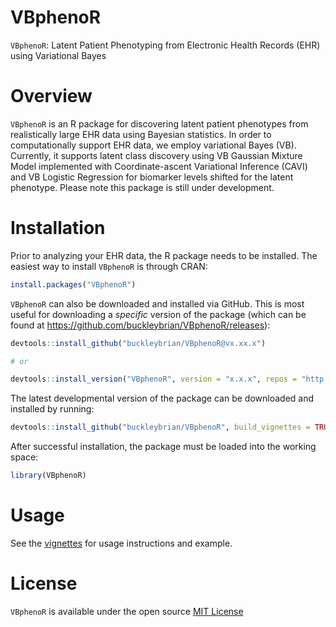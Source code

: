 # VBphenoR
`VBphenoR`: Latent Patient Phenotyping from Electronic Health Records (EHR) using Variational Bayes

# Overview

`VBphenoR` is an R package for discovering latent patient phenotypes from realistically large EHR data using Bayesian statistics. 
In order to computationally support EHR data, we employ variational Bayes (VB). Currently, it supports latent class discovery
using VB Gaussian Mixture Model implemented with Coordinate-ascent Variational Inference (CAVI) and VB Logistic Regression for
biomarker levels shifted for the latent phenotype. Please note this package is still under development.

# Installation

Prior to analyzing your EHR data, the R package needs to be installed. The
easiest way to install `VBphenoR` is through CRAN:

``` r
install.packages("VBphenoR")
```

`VBphenoR` can also be downloaded and installed via GitHub. This is most useful for downloading a *specific* version of the package (which
can be found at <https://github.com/buckleybrian/VBphenoR/releases>):

``` r
devtools::install_github("buckleybrian/VBphenoR@vx.xx.x")

# or 

devtools::install_version("VBphenoR", version = "x.x.x", repos = "http://cran.us.r-project.org")
```

The latest developmental version of the package can be downloaded and
installed by running:

``` r
devtools::install_github("buckleybrian/VBphenoR", build_vignettes = TRUE, build_manual=TRUE)
```

After successful installation, the package must be loaded into the
working space:

``` r
library(VBphenoR)
```

# Usage

See the [vignettes](https://buckleybrian.github.io/VBphenoR/articles/VBpheno.html) for usage instructions and example.


# License

`VBphenoR` is available under the open source [MIT License](https://www.r-project.org/Licenses/MIT)


